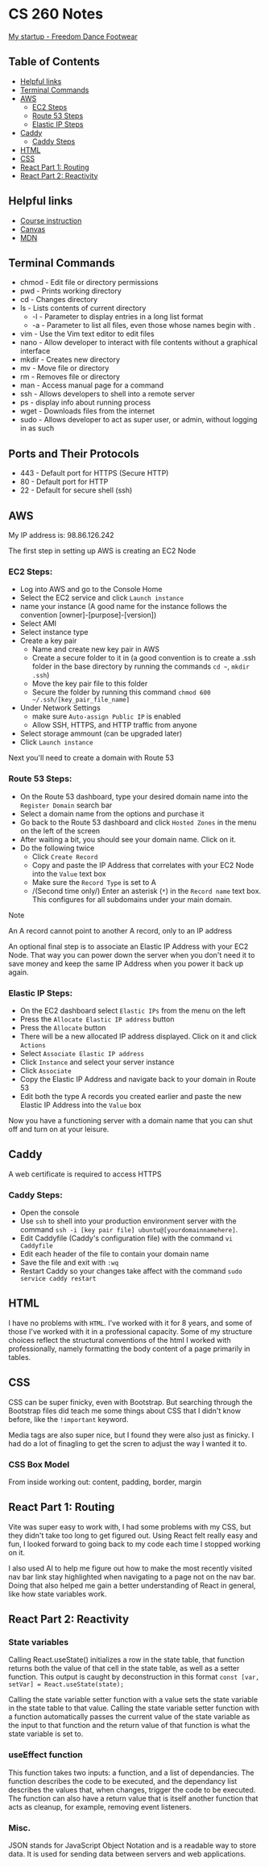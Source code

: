 # CS 260 Notes

[My startup - Freedom Dance Footwear](https://csecs260.click)

## Table of Contents
- [Helpful links](#helpful-links)
- [Terminal Commands](#terminal-commands)
- [AWS](#aws)
  - [EC2 Steps](#ec2-steps)
  - [Route 53 Steps](#route-53-steps)
  - [Elastic IP Steps](#elastic-ip-steps)
- [Caddy](#caddy)
  - [Caddy Steps](#caddy-steps)
- [HTML](#html)
- [CSS](#css)
- [React Part 1: Routing](#react-part-1-routing)
- [React Part 2: Reactivity](#react-part-2-reactivity)

## Helpful links

- [Course instruction](https://github.com/webprogramming260)
- [Canvas](https://byu.instructure.com)
- [MDN](https://developer.mozilla.org)

## Terminal Commands

- chmod - Edit file or directory permissions
- pwd - Prints working directory
- cd - Changes directory
- ls - Lists contents of current directory
  - -l - Parameter to display entries in a long list format
  - -a - Parameter to list all files, even those whose names begin with .
- vim - Use the Vim text editor to edit files
- nano - Allow developer to interact with file contents without a graphical interface
- mkdir - Creates new directory
- mv - Move file or directory
- rm - Removes file or directory
- man - Access manual page for a command
- ssh - Allows developers to shell into a remote server
- ps - display info about running process
- wget - Downloads files from the internet
- sudo - Allows developer to act as super user, or admin, without logging in as such

## Ports and Their Protocols

- 443 - Default port for HTTPS (Secure HTTP)
- 80 - Default port for HTTP
- 22 - Default for secure shell (ssh)

## AWS

My IP address is: 98.86.126.242

The first step in setting up AWS is creating an EC2 Node

### EC2 Steps:
- Log into AWS and go to the Console Home
- Select the EC2 service and click `Launch instance`
- name your instance \(A good name for the instance follows the convention \[owner\]-\[purpose\]-\[version\]\)
- Select AMI
- Select instance type
- Create a key pair
  - Name and create new key pair in AWS
  - Create a secure folder to it in \(a good convention is to create a .ssh folder in the base directory by running the commands `cd ~`, `mkdir .ssh`\)
  - Move the key pair file to this folder
  - Secure the folder by running this command `chmod 600 ~/.ssh/[key_pair_file_name]`
- Under Network Settings
  - make sure `Auto-assign Public IP` is enabled
  - Allow SSH, HTTPS, and HTTP traffic from anyone
- Select storage ammount \(can be upgraded later\)
- Click `Launch instance`

Next you'll need to create a domain with Route 53

### Route 53 Steps:
- On the Route 53 dashboard, type your desired domain name into the `Register Domain` search bar
- Select a domain name from the options and purchase it
- Go back to the Route 53 dashboard and click `Hosted Zones` in the menu on the left of the screen
- After waiting a bit, you should see your domain name. Click on it.
- Do the following twice
  - Click `Create Record`
  - Copy and paste the IP Address that correlates with your EC2 Node into the `Value` text box
  - Make sure the `Record Type` is set to A
  - /(Second time only/) Enter an asterisk \(`*`\) in the `Record name` text box. This configures for all subdomains under your main domain.

> [!NOTE]
> An A record cannot point to another A record, only to an IP address

An optional final step is to associate an Elastic IP Address with your EC2 Node. That way you can power down the server when you don't need it to save money and keep the same IP Address when you power it back up again.

### Elastic IP Steps:
- On the EC2 dashboard select `Elastic IPs` from the menu on the left
- Press the `Allocate Elastic IP address` button
- Press the `Allocate` button
- There will be a new allocated IP address displayed. Click on it and click `Actions`
- Select `Associate Elastic IP address`
- Click `Instance` and select your server instance
- Click `Associate`
- Copy the Elastic IP Address and navigate back to your domain in Route 53
- Edit both the type A records you created earlier and paste the new Elastic IP Address into the `Value` box

Now you have a functioning server with a domain name that you can shut off and turn on at your leisure.

## Caddy

A web certificate is required to access HTTPS

### Caddy Steps:
- Open the console
- Use `ssh` to shell into your production environment server with the command `ssh -i [key pair file] ubuntu@[yourdomainnamehere]`.
- Edit Caddyfile (Caddy's configuration file) with the command `vi Caddyfile`
- Edit each header of the file to contain your domain name
- Save the file and exit with `:wq`
- Restart Caddy so your changes take affect with the command `sudo service caddy restart`

## HTML

I have no problems with `HTML`. I've worked with it for 8 years, and some of those I've worked with it in a professional capacity. Some of my structure choices reflect the structural conventions of the html I worked with professionally, namely formatting the body content of a page primarily in tables.

## CSS

CSS can be super finicky, even with Bootstrap. But searching through the Bootstrap files did teach me some things about CSS that I didn't know before, like the `!important` keyword.

Media tags are also super nice, but I found they were also just as finicky. I had do a lot of finagling to get the scren to adjust the way I wanted it to.

### CSS Box Model

From inside working out: content, padding, border, margin

## React Part 1: Routing

Vite was super easy to work with, I had some problems with my CSS, but they didn't take too long to get figured out. Using React felt really easy and fun, I looked forward to going back to my code each time I stopped working on it.

I also used AI to help me figure out how to make the most recently visited nav bar link stay highlighted when navigating to a page not on the nav bar. Doing that also helped me gain a better understanding of React in general, like how state variables work.

## React Part 2: Reactivity

### State variables

Calling React.useState() initializes a row in the state table, that function returns both the value of that cell in the state table, as well as a setter function. This output is caught by deconstruction in this format `const [var, setVar] = React.useState(state);`

Calling the state variable setter function with a value sets the state variable in the state table to that value.
Calling the state variable setter function with a function automatically passes the current value of the state variable as the input to that function and the return value of that function is what the state variable is set to.

### useEffect function

This function takes two inputs: a function, and a list of dependancies. The function describes the code to be executed, and the dependancy list describes the values that, when changes, trigger the code to be executed. The function can also have a return value that is itself another function that acts as cleanup, for example, removing event listeners.

### Misc.

JSON stands for JavaScript Object Notation and is a readable way to store data. It is used for sending data between servers and web applications.
